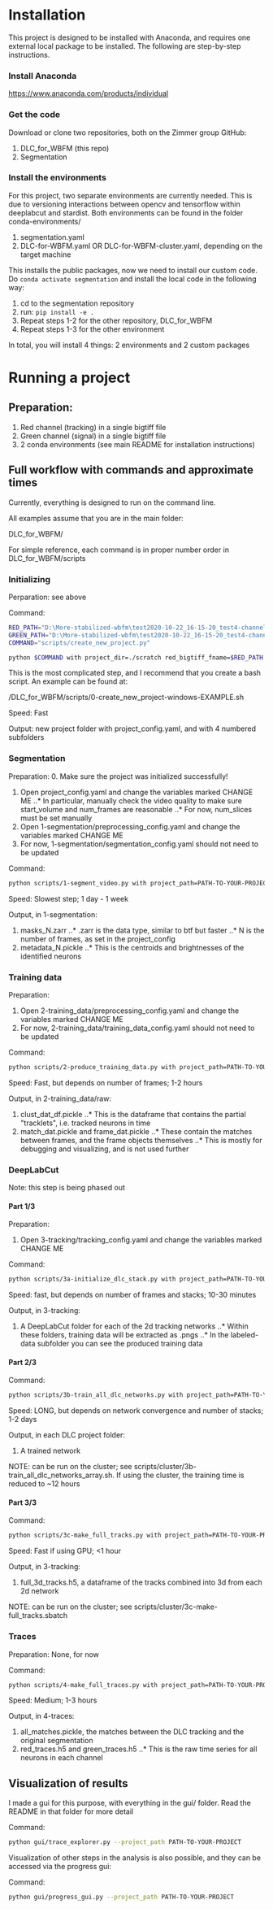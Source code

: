 # Installation

This project is designed to be installed with Anaconda, and requires one external local package to be installed.
The following are step-by-step instructions.

### Install Anaconda

https://www.anaconda.com/products/individual

### Get the code

Download or clone two repositories, both on the Zimmer group GitHub:
1. DLC_for_WBFM (this repo)
2. Segmentation

### Install the environments

For this project, two separate environments are currently needed.
This is due to versioning interactions between opencv and tensorflow within deeplabcut and stardist. 
Both environments can be found in the folder conda-environments/

1. segmentation.yaml
2. DLC-for-WBFM.yaml OR DLC-for-WBFM-cluster.yaml, depending on the target machine

This installs the public packages, now we need to install our custom code.
Do `conda activate segmentation` and install the local code in the following way:

1. cd to the segmentation repository
2. run: `pip install -e .`
3. Repeat steps 1-2 for the other repository, DLC_for_WBFM
4. Repeat steps 1-3 for the other environment

In total, you will install 4 things: 2 environments and 2 custom packages

# Running a project

## Preparation:

1. Red channel (tracking) in a single bigtiff file
2. Green channel (signal) in a single bigtiff file
3. 2 conda environments (see main README for installation instructions)

## Full workflow with commands and approximate times

Currently, everything is designed to run on the command line.

All examples assume that you are in the main folder:

DLC_for_WBFM/

For simple reference, each command is in proper number order in DLC_for_WBFM/scripts

### Initializing

Perparation: see above

Command:
```bash
RED_PATH="D:\More-stabilized-wbfm\test2020-10-22_16-15-20_test4-channel-0-pco_camera1\test2020-10-22_16-15-20_test4-channel-0-pco_camera1bigtiff.btf"
GREEN_PATH="D:\More-stabilized-wbfm\test2020-10-22_16-15-20_test4-channel-1-pco_camera2\test2020-10-22_16-15-20_test4-channel-1-pco_camera2bigtiff.btf"
COMMAND="scripts/create_new_project.py"

python $COMMAND with project_dir=./scratch red_bigtiff_fname=$RED_PATH green_bigtiff_fname=$GREEN_PATH
```

This is the most complicated step, and I recommend that you create a bash script.
An example can be found at:

/DLC_for_WBFM/scripts/0-create_new_project-windows-EXAMPLE.sh

Speed: Fast

Output: new project folder with project_config.yaml, and with 4 numbered subfolders

### Segmentation

Preparation:
0. Make sure the project was initialized successfully!
1. Open project_config.yaml and change the variables marked CHANGE ME
..* In particular, manually check the video quality to make sure start_volume and num_frames are reasonable
..* For now, num_slices must be set manually
4. Open 1-segmentation/preprocessing_config.yaml and change the variables marked CHANGE ME
5. For now, 1-segmentation/segmentation_config.yaml should not need to be updated

Command:
```bash
python scripts/1-segment_video.py with project_path=PATH-TO-YOUR-PROJECT
```

Speed: Slowest step; 1 day - 1 week

Output, in 1-segmentation:
1. masks_N.zarr
..* .zarr is the data type, similar to btf but faster
..* N is the number of frames, as set in the project_config
2. metadata_N.pickle
..* This is the centroids and brightnesses of the identified neurons

### Training data

Preparation:
1. Open 2-training_data/preprocessing_config.yaml and change the variables marked CHANGE ME
2. For now, 2-training_data/training_data_config.yaml should not need to be updated

Command:
```bash
python scripts/2-produce_training_data.py with project_path=PATH-TO-YOUR-PROJECT
```

Speed: Fast, but depends on number of frames; 1-2 hours

Output, in 2-training_data/raw:
1. clust_dat_df.pickle
..* This is the dataframe that contains the partial "tracklets", i.e. tracked neurons in time
2. match_dat.pickle and frame_dat.pickle
..* These contain the matches between frames, and the frame objects themselves
..* This is mostly for debugging and visualizing, and is not used further
   

### DeepLabCut

Note: this step is being phased out

#### Part 1/3

Preparation:
1. Open 3-tracking/tracking_config.yaml and change the variables marked CHANGE ME

Command:
```bash
python scripts/3a-initialize_dlc_stack.py with project_path=PATH-TO-YOUR-PROJECT
```

Speed: fast, but depends on number of frames and stacks; 10-30 minutes

Output, in 3-tracking:
1. A DeepLabCut folder for each of the 2d tracking networks
..* Within these folders, training data will be extracted as .pngs
..* In the labeled-data subfolder you can see the produced training data
   
#### Part 2/3

Command:
```bash
python scripts/3b-train_all_dlc_networks.py with project_path=PATH-TO-YOUR-PROJECT
```

Speed: LONG, but depends on network convergence and number of stacks; 1-2 days

Output, in each DLC project folder:
1. A trained network

NOTE: can be run on the cluster; see scripts/cluster/3b-train_all_dlc_networks_array.sh.
If using the cluster, the training time is reduced to ~12 hours

#### Part 3/3

Command:
```bash
python scripts/3c-make_full_tracks.py with project_path=PATH-TO-YOUR-PROJECT
```

Speed: Fast if using GPU; <1 hour

Output, in 3-tracking:
1. full_3d_tracks.h5, a dataframe of the tracks combined into 3d from each 2d network

NOTE: can be run on the cluster; see scripts/cluster/3c-make-full_tracks.sbatch

### Traces

Preparation: None, for now

Command:
```bash
python scripts/4-make_full_traces.py with project_path=PATH-TO-YOUR-PROJECT
```

Speed: Medium; 1-3 hours

Output, in 4-traces:
1. all_matches.pickle, the matches between the DLC tracking and the original segmentation
2. red_traces.h5 and green_traces.h5
..* This is the raw time series for all neurons in each channel
   
   
## Visualization of results

I made a gui for this purpose, with everything in the gui/ folder. Read the README in that folder for more detail

Command:
```bash
python gui/trace_explorer.py --project_path PATH-TO-YOUR-PROJECT
```

Visualization of other steps in the analysis is also possible, and they can be accessed via the progress gui:

Command:
```bash
python gui/progress_gui.py --project_path PATH-TO-YOUR-PROJECT
```